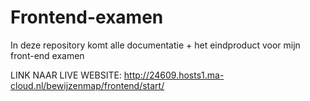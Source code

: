 # Frontend-examen
In deze repository komt alle documentatie + het eindproduct voor mijn front-end examen

LINK NAAR LIVE WEBSITE: http://24609.hosts1.ma-cloud.nl/bewijzenmap/frontend/start/
